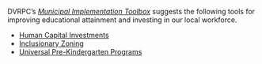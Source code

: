 DVRPC’s _[Municipal Implementation Toolbox](https://www.dvrpc.org/Plan/MIT/)_ suggests the following tools for improving educational attainment and investing in our local workforce.

 - [Human Capital Investments](https://www.dvrpc.org/Plan/MIT/humancapitalinvestments) 
 - [Inclusionary Zoning](https://www.dvrpc.org/Plan/MIT/inclusionaryzoning) 
 - [Universal Pre-Kindergarten Programs](https://www.dvrpc.org/Plan/MIT/universalpre-kindergartenprograms) 